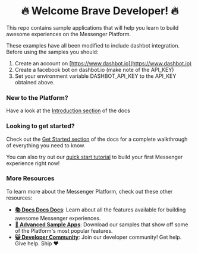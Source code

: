 <h1 align="center">🔥 Welcome Brave Developer! 🔥</h1>
  
This repo contains sample applications that will help you learn to build awesome experiences on the Messenger Platform.

These examples have all been modified to include dashbot integration. Before using the samples you should:

1. Create an account on [https://www.dashbot.io](https://www.dashbot.io)
1. Create a facebook bot on dashbot.io (make note of the API_KEY)
1. Set your environment variable DASHBOT_API_KEY to the API_KEY obtained above.
 

### New to the Platform?

Have a look at the [Introduction section](https://developers.facebook.com/docs/messenger-platform/getting-started) of the docs

### Looking to get started?

Check out the [Get Started section](https://developers.facebook.com/docs/messenger-platform/getting-started) of the docs for a complete walkthrough of everything you need to know.

You can also try out our [quick start tutorial](https://developers.facebook.com/docs/messenger-platform/getting-started/quick-start) to build your first Messenger experience right now!

### More Resources

To learn more about the Messenger Platform, check out these other resources:

- **[📚 Docs Docs Docs](https://developers.facebook.com/docs/messenger-platform/)**: Learn about all the features available for building awesome Messenger experiences.
- **[📱 Advanced Sample Apps](https://github.com/fbsamples/messenger-bot-samples)**: Download our samples that show off some of the Platform's most popular features.
- **[😺 Developer Community](https://www.facebook.com/groups/messengerplatform/)**: Join our developer community! Get help. Give help. Ship ❤️

